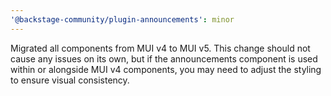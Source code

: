 ```yaml
---
'@backstage-community/plugin-announcements': minor
---
```


Migrated all components from MUI v4 to MUI v5. This change should not cause any issues on its own, but if the announcements component is used within or alongside MUI v4 components, you may need to adjust the styling to ensure visual consistency.
